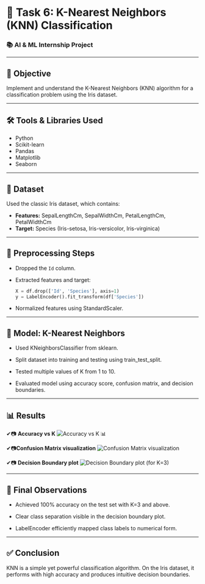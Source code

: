 # 🧠 Task 6: K-Nearest Neighbors (KNN) Classification  
### 📚 AI & ML Internship Project

---

## 📌 Objective

Implement and understand the K-Nearest Neighbors (KNN) algorithm for a classification problem using the Iris dataset.

---

## 🛠️ Tools & Libraries Used

- Python  
- Scikit-learn  
- Pandas  
- Matplotlib  
- Seaborn  

---

## 📁 Dataset

Used the classic Iris dataset, which contains:

- **Features:** SepalLengthCm, SepalWidthCm, PetalLengthCm, PetalWidthCm  
- **Target:** Species (Iris-setosa, Iris-versicolor, Iris-virginica)

---

## 🧹 Preprocessing Steps

- Dropped the `Id` column.  
- Extracted features and target:

  ```python
  X = df.drop(['Id', 'Species'], axis=1)
  y = LabelEncoder().fit_transform(df['Species'])

- Normalized features using StandardScaler.
---

## 🧪 Model: K-Nearest Neighbors

- Used KNeighborsClassifier from sklearn.

- Split dataset into training and testing using train_test_split.

- Tested multiple values of K from 1 to 10.

- Evaluated model using accuracy score, confusion matrix, and decision boundaries.
---
## 📊 Results

✔📷 **Accuracy vs K**
![Accuracy vs K 📊](images/accuracy_vs_k.png)

✔📷**Confusion Matrix visualization**
![Confusion Matrix visualization](images/confusion_matrix.png)

✔📷 **Decision Boundary plot**
![Decision Boundary plot (for K=3)](images/decision_boundary.png)

---
## 🎯 Final Observations

- Achieved 100% accuracy on the test set with K=3 and above.

- Clear class separation visible in the decision boundary plot.

- LabelEncoder efficiently mapped class labels to numerical form.

---

## ✅ Conclusion

KNN is a simple yet powerful classification algorithm. On the Iris dataset, it performs with high accuracy and produces intuitive decision boundaries.
